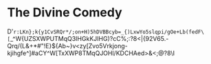 # The Divine Comedy

D'`r:LKn};k{y1CvSRQr*/;on+H)5hDVBBcyb=_{)LxwYo5slqpi/gOe+Lb(fedF\[`_^W{UZSXWPUTMqQ3IHGkKJIHG)?cC%;:?8\<|{92V65.-Qrq/(L&+*#"!E}${Ab~}v<zy[Zvo5Vrkjong-kjihgfe^]#aCY^W\[TxXWP8TMqQJOHl/KDCHAed>&<;@?8\I
